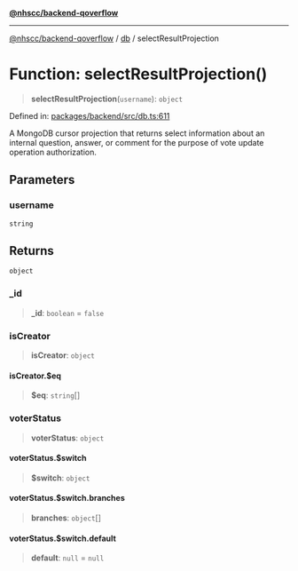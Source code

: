 [**@nhscc/backend-qoverflow**](../../README.md)

***

[@nhscc/backend-qoverflow](../../README.md) / [db](../README.md) / selectResultProjection

# Function: selectResultProjection()

> **selectResultProjection**(`username`): `object`

Defined in: [packages/backend/src/db.ts:611](https://github.com/nhscc/qoverflow.api.hscc.bdpa.org/blob/e58635515aaccbecfff868b37cbae9a64bb762c2/packages/backend/src/db.ts#L611)

A MongoDB cursor projection that returns select information about an internal
question, answer, or comment for the purpose of vote update operation
authorization.

## Parameters

### username

`string`

## Returns

`object`

### \_id

> **\_id**: `boolean` = `false`

### isCreator

> **isCreator**: `object`

#### isCreator.$eq

> **$eq**: `string`[]

### voterStatus

> **voterStatus**: `object`

#### voterStatus.$switch

> **$switch**: `object`

#### voterStatus.$switch.branches

> **branches**: `object`[]

#### voterStatus.$switch.default

> **default**: `null` = `null`
